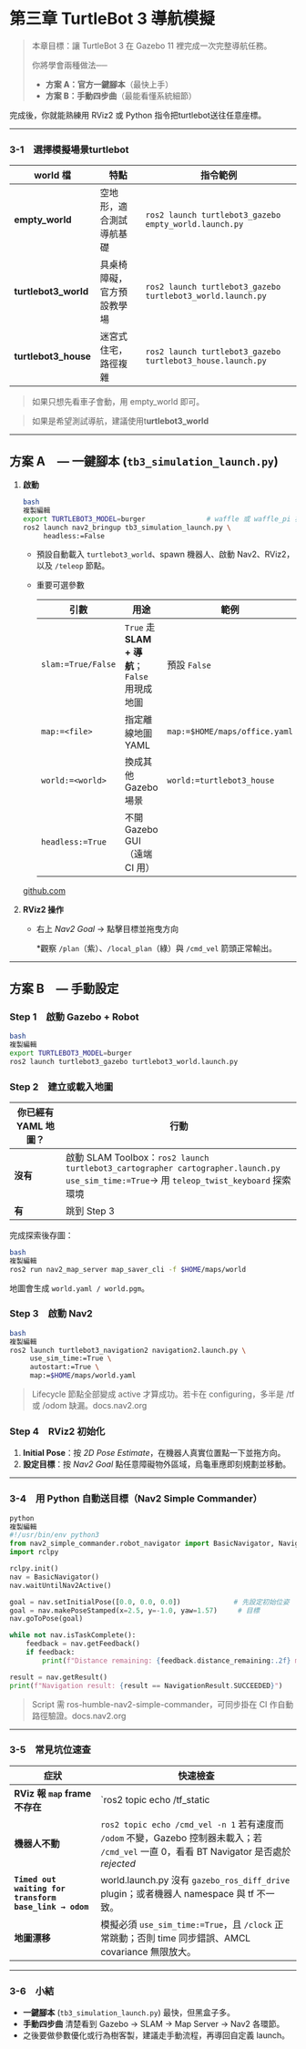 # 第三章    TurtleBot 3 導航模擬

> 本章目標：讓 TurtleBot 3 在 Gazebo 11 裡完成一次完整導航任務。
> 
> 
> 你將學會兩種做法──
> 
> - **方案 A：官方一鍵腳本**（最快上手）
> - **方案 B：手動四步曲**（最能看懂系統細節）

完成後，你就能熟練用 RViz2 或 Python 指令把turtlebot送往任意座標。

---

### 3-1　選擇模擬場景turtlebot

| world 檔 | 特點 | 指令範例 |
| --- | --- | --- |
| **empty_world** | 空地形，適合測試導航基礎 | `ros2 launch turtlebot3_gazebo empty_world.launch.py` |
| **turtlebot3_world** | 具桌椅障礙，官方預設教學場 | `ros2 launch turtlebot3_gazebo turtlebot3_world.launch.py` |
| **turtlebot3_house** | 迷宮式住宅，路徑複雜 | `ros2 launch turtlebot3_gazebo turtlebot3_house.launch.py` |

> 如果只想先看車子會動，用 empty_world 即可。
> 

> 如果是希望測試導航，建議使用t**urtlebot3_world**
> 

---

## 方案 A　— 一鍵腳本 (`tb3_simulation_launch.py`)

1. **啟動**
    
    ```bash
    bash
    複製編輯
    export TURTLEBOT3_MODEL=burger               # waffle 或 waffle_pi 亦可
    ros2 launch nav2_bringup tb3_simulation_launch.py \
         headless:=False
    
    ```
    
    - 預設自動載入 `turtlebot3_world`、spawn 機器人、啟動 Nav2、RViz2，以及 `/teleop` 節點。
    - 重要可選參數
        
        
        | 引數 | 用途 | 範例 |
        | --- | --- | --- |
        | `slam:=True/False` | `True` 走 **SLAM + 導航**；`False` 用現成地圖 | 預設 `False` |
        | `map:=<file>` | 指定離線地圖 YAML | `map:=$HOME/maps/office.yaml` |
        | `world:=<world>` | 換成其他 Gazebo 場景 | `world:=turtlebot3_house` |
        | `headless:=True` | 不開 Gazebo GUI（遠端 CI 用） |  |
    
    [github.com](https://github.com/ros-planning/navigation2/blob/main/nav2_bringup/launch/tb3_simulation_launch.py?utm_source=chatgpt.com)
    
2. **RViz2 操作**
    - 右上 *Nav2 Goal* → 點擊目標並拖曳方向
        
        *觀察 `/plan`（紫）、`/local_plan`（綠）與 `/cmd_vel` 箭頭正常輸出。
        

---

## 方案 B　— 手動設定

### Step 1　啟動 Gazebo + Robot

```bash
bash
複製編輯
export TURTLEBOT3_MODEL=burger
ros2 launch turtlebot3_gazebo turtlebot3_world.launch.py

```

### Step 2　建立或載入地圖

| 你已經有 YAML 地圖？ | 行動 |
| --- | --- |
| **沒有** | 啟動 SLAM Toolbox：`ros2 launch turtlebot3_cartographer cartographer.launch.py use_sim_time:=True`→ 用 `teleop_twist_keyboard` 探索環境 |
| **有** | 跳到 Step 3 |

完成探索後存圖：

```bash
bash
複製編輯
ros2 run nav2_map_server map_saver_cli -f $HOME/maps/world

```

地圖會生成 `world.yaml / world.pgm`。

### Step 3　啟動 Nav2

```bash
bash
複製編輯
ros2 launch turtlebot3_navigation2 navigation2.launch.py \
     use_sim_time:=True \
     autostart:=True \
     map:=$HOME/maps/world.yaml

```

> Lifecycle 節點全部變成 active 才算成功。若卡在 configuring，多半是 /tf 或 /odom 缺漏。docs.nav2.org
> 

### Step 4　RViz2 初始化

1. **Initial Pose**：按 *2D Pose Estimate*，在機器人真實位置點一下並拖方向。
2. **設定目標**：按 *Nav2 Goal* 點任意障礙物外區域，烏龜車應即刻規劃並移動。

---

### 3-4　用 Python 自動送目標（Nav2 Simple Commander）

```python
python
複製編輯
#!/usr/bin/env python3
from nav2_simple_commander.robot_navigator import BasicNavigator, NavigationResult
import rclpy

rclpy.init()
nav = BasicNavigator()
nav.waitUntilNav2Active()

goal = nav.setInitialPose([0.0, 0.0, 0.0])             # 先設定初始位姿
goal = nav.makePoseStamped(x=2.5, y=-1.0, yaw=1.57)     # 目標
nav.goToPose(goal)

while not nav.isTaskComplete():
    feedback = nav.getFeedback()
    if feedback:
        print(f"Distance remaining: {feedback.distance_remaining:.2f} m")

result = nav.getResult()
print(f"Navigation result: {result == NavigationResult.SUCCEEDED}")

```

> Script 需 ros-humble-nav2-simple-commander，可同步掛在 CI 作自動路徑驗證。docs.nav2.org
> 

---

### 3-5　常見坑位速查

| 症狀 | 快速檢查 |
| --- | --- |
| **RViz 報 `map` frame 不存在** | `ros2 topic echo /tf_static |
| **機器人不動** | `ros2 topic echo /cmd_vel -n 1` 若有速度而 `/odom` 不變，Gazebo 控制器未載入；若 `/cmd_vel` 一直 0，看看 BT Navigator 是否處於 *rejected* |
| **`Timed out waiting for transform base_link → odom`** | world.launch.py 沒有 `gazebo_ros_diff_drive` plugin；或者機器人 namespace 與 tf 不一致。 |
| **地圖漂移** | 模擬必須 `use_sim_time:=True`，且 `/clock` 正常跳動；否則 time 同步錯誤、AMCL covariance 無限放大。 |

---

### 3-6　小結

- **一鍵腳本** (`tb3_simulation_launch.py`) 最快，但黑盒子多。
- **手動四步曲** 清楚看到 Gazebo → SLAM → Map Server → Nav2 各環節。
- 之後要做參數優化或行為樹客製，建議走手動流程，再導回自定義 launch。